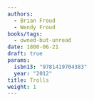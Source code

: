 ```yaml
---
authors:
  - Brian Froud
  - Wendy Froud
books/tags:
  - owned-but-unread
date: 1800-06-21
draft: true
params:
  isbn13: "9781419704383"
  year: "2012"
title: Trolls
weight: 1
---
```


<!--more-->
